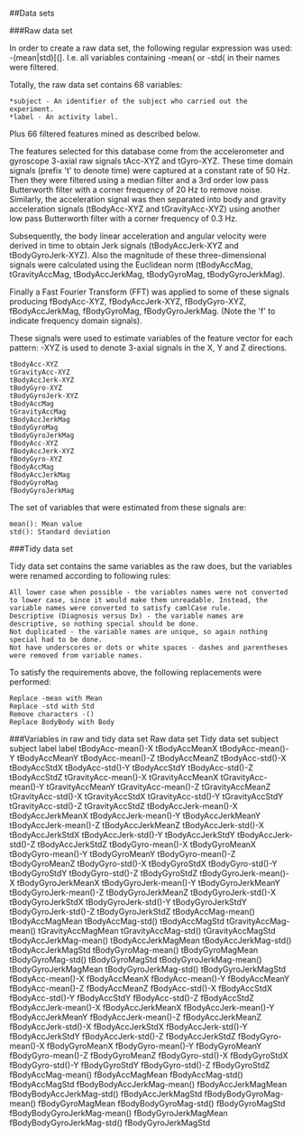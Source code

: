 ##Data sets

###Raw data set

In order to create a raw data set, the following regular expression was used: -(mean|std)[(]. 
I.e. all variables containing -mean( or -std( in their names were filtered.

Totally, the raw data set contains 68 variables:

    *subject - An identifier of the subject who carried out the experiment.
    *label - An activity label.

Plus 66 filtered features mined as described below.

The features selected for this database come from the accelerometer and gyroscope 3-axial raw signals tAcc-XYZ and tGyro-XYZ. 
These time domain signals (prefix 't' to denote time) were captured at a constant rate of 50 Hz. 
Then they were filtered using a median filter and a 3rd order low pass Butterworth filter 
with a corner frequency of 20 Hz to remove noise. Similarly, the acceleration signal was then separated into body and 
gravity acceleration signals (tBodyAcc-XYZ and tGravityAcc-XYZ) using another low pass Butterworth filter with a corner frequency of 0.3 Hz.

Subsequently, the body linear acceleration and angular velocity were derived in time to obtain Jerk signals 
(tBodyAccJerk-XYZ and tBodyGyroJerk-XYZ). Also the magnitude of these three-dimensional signals were calculated 
using the Euclidean norm (tBodyAccMag, tGravityAccMag, tBodyAccJerkMag, tBodyGyroMag, tBodyGyroJerkMag).

Finally a Fast Fourier Transform (FFT) was applied to some of these signals producing fBodyAcc-XYZ, fBodyAccJerk-XYZ, 
fBodyGyro-XYZ, fBodyAccJerkMag, fBodyGyroMag, fBodyGyroJerkMag. (Note the 'f' to indicate frequency domain signals).

These signals were used to estimate variables of the feature vector for each pattern:
-XYZ is used to denote 3-axial signals in the X, Y and Z directions.

    tBodyAcc-XYZ
    tGravityAcc-XYZ
    tBodyAccJerk-XYZ
    tBodyGyro-XYZ
    tBodyGyroJerk-XYZ
    tBodyAccMag
    tGravityAccMag
    tBodyAccJerkMag
    tBodyGyroMag
    tBodyGyroJerkMag
    fBodyAcc-XYZ
    fBodyAccJerk-XYZ
    fBodyGyro-XYZ
    fBodyAccMag
    fBodyAccJerkMag
    fBodyGyroMag
    fBodyGyroJerkMag

The set of variables that were estimated from these signals are:

    mean(): Mean value
    std(): Standard deviation

###Tidy data set

Tidy data set contains the same variables as the raw does, but the variables were renamed according to following rules:

    All lower case when possible - the variables names were not converted to lower case, since it would make them unreadable. Instead, the variable names were converted to satisfy camlCase rule.
    Descriptive (Diagnosis versus Dx) - the variable names are descriptive, so nothing special should be done.
    Not duplicated - the variable names are unique, so again nothing special had to be done.
    Not have underscores or dots or white spaces - dashes and parentheses were removed from variable names.

To satisfy the requirements above, the following replacements were performed:

    Replace -mean with Mean
    Replace -std with Std
    Remove characters -()
    Replace BodyBody with Body

###Variables in raw and tidy data set
Raw data set 	               Tidy data set
subject 	                     subject
label 	                     label
tBodyAcc-mean()-X 	         tBodyAccMeanX
tBodyAcc-mean()-Y 	         tBodyAccMeanY
tBodyAcc-mean()-Z 	         tBodyAccMeanZ
tBodyAcc-std()-X 	            tBodyAccStdX
tBodyAcc-std()-Y 	            tBodyAccStdY
tBodyAcc-std()-Z 	            tBodyAccStdZ
tGravityAcc-mean()-X 	      tGravityAccMeanX
tGravityAcc-mean()-Y 	      tGravityAccMeanY
tGravityAcc-mean()-Z 	      tGravityAccMeanZ
tGravityAcc-std()-X 	         tGravityAccStdX
tGravityAcc-std()-Y 	         tGravityAccStdY
tGravityAcc-std()-Z 	         tGravityAccStdZ
tBodyAccJerk-mean()-X 	      tBodyAccJerkMeanX
tBodyAccJerk-mean()-Y 	      tBodyAccJerkMeanY
tBodyAccJerk-mean()-Z 	      tBodyAccJerkMeanZ
tBodyAccJerk-std()-X 	      tBodyAccJerkStdX
tBodyAccJerk-std()-Y 	      tBodyAccJerkStdY
tBodyAccJerk-std()-Z 	      tBodyAccJerkStdZ
tBodyGyro-mean()-X 	         tBodyGyroMeanX
tBodyGyro-mean()-Y 	         tBodyGyroMeanY
tBodyGyro-mean()-Z 	         tBodyGyroMeanZ
tBodyGyro-std()-X 	         tBodyGyroStdX
tBodyGyro-std()-Y 	         tBodyGyroStdY
tBodyGyro-std()-Z 	         tBodyGyroStdZ
tBodyGyroJerk-mean()-X     	tBodyGyroJerkMeanX
tBodyGyroJerk-mean()-Y 	      tBodyGyroJerkMeanY
tBodyGyroJerk-mean()-Z 	      tBodyGyroJerkMeanZ
tBodyGyroJerk-std()-X 	      tBodyGyroJerkStdX
tBodyGyroJerk-std()-Y 	      tBodyGyroJerkStdY
tBodyGyroJerk-std()-Z 	      tBodyGyroJerkStdZ
tBodyAccMag-mean() 	         tBodyAccMagMean
tBodyAccMag-std() 	         tBodyAccMagStd
tGravityAccMag-mean() 	      tGravityAccMagMean
tGravityAccMag-std() 	      tGravityAccMagStd
tBodyAccJerkMag-mean() 	      tBodyAccJerkMagMean
tBodyAccJerkMag-std() 	      tBodyAccJerkMagStd
tBodyGyroMag-mean() 	         tBodyGyroMagMean
tBodyGyroMag-std() 	         tBodyGyroMagStd
tBodyGyroJerkMag-mean()       tBodyGyroJerkMagMean
tBodyGyroJerkMag-std() 	      tBodyGyroJerkMagStd
fBodyAcc-mean()-X 	         fBodyAccMeanX
fBodyAcc-mean()-Y 	         fBodyAccMeanY
fBodyAcc-mean()-Z 	         fBodyAccMeanZ
fBodyAcc-std()-X 	            fBodyAccStdX
fBodyAcc-std()-Y 	            fBodyAccStdY
fBodyAcc-std()-Z 	            fBodyAccStdZ
fBodyAccJerk-mean()-X 	      fBodyAccJerkMeanX
fBodyAccJerk-mean()-Y 	      fBodyAccJerkMeanY
fBodyAccJerk-mean()-Z 	      fBodyAccJerkMeanZ
fBodyAccJerk-std()-X 	      fBodyAccJerkStdX
fBodyAccJerk-std()-Y 	      fBodyAccJerkStdY
fBodyAccJerk-std()-Z 	      fBodyAccJerkStdZ
fBodyGyro-mean()-X 	         fBodyGyroMeanX
fBodyGyro-mean()-Y 	         fBodyGyroMeanY
fBodyGyro-mean()-Z 	         fBodyGyroMeanZ
fBodyGyro-std()-X 	         fBodyGyroStdX
fBodyGyro-std()-Y 	         fBodyGyroStdY
fBodyGyro-std()-Z 	         fBodyGyroStdZ
fBodyAccMag-mean() 	         fBodyAccMagMean
fBodyAccMag-std() 	         fBodyAccMagStd
fBodyBodyAccJerkMag-mean() 	fBodyAccJerkMagMean
fBodyBodyAccJerkMag-std() 	   fBodyAccJerkMagStd
fBodyBodyGyroMag-mean() 	   fBodyGyroMagMean
fBodyBodyGyroMag-std() 	      fBodyGyroMagStd
fBodyBodyGyroJerkMag-mean() 	fBodyGyroJerkMagMean
fBodyBodyGyroJerkMag-std() 	fBodyGyroJerkMagStd
